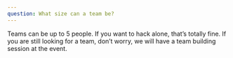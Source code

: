 ```yaml
---
question: What size can a team be?
--- 
```

Teams can be up to 5 people. If you want to hack alone, that’s totally fine. If you are still looking for a team, don’t worry, we will have a team building session at the event.
